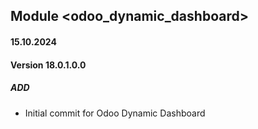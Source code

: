 ## Module <odoo_dynamic_dashboard>

#### 15.10.2024
#### Version 18.0.1.0.0
##### ADD
- Initial commit for Odoo Dynamic Dashboard